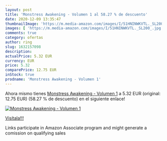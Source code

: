 ```yaml
---
layout: post
title: 'Monstress Awakening - Volumen 1 al 58.27 % de descuento'
date: 2020-12-09 13:35:47
thumbnailImage: 'https://m.media-amazon.com/images/I/51HNINWKVTL._SL200_.jpg'
images: [ 'https://m.media-amazon.com/images/I/51HNINWKVTL._SL200_.jpg' ]
comments: true
category: ofertas
author: ring
slug: 1632157098
description:
actualPrice: 5.32 EUR
currency: EUR
price: 5.32
comparePrice: 12.75 EUR
inStock: true
prodname: 'Monstress Awakening - Volumen 1'
---
```


Ahora mismo tienes [Monstress Awakening - Volumen 1](https://www.amazon.es/dp/1632157098/?tag=tolees-21) a 5.32 EUR (original: 12.75 EUR) (58.27 %  de descuento) en el siguiente enlace!

[![Monstress Awakening - Volumen 1](https://m.media-amazon.com/images/I/51HNINWKVTL._SL200_.jpg)](https://www.amazon.es/dp/1632157098/?tag=tolees-21)

[Visítala!!!](https://www.amazon.es/dp/1632157098/?tag=tolees-21)

Links participate in Amazon Associate program and might generate a comission on qualifying sales

